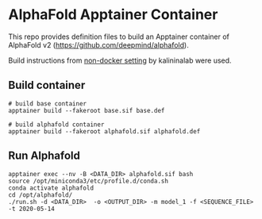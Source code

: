 # AlphaFold Apptainer Container

This repo provides definition files to build an Apptainer container of AlphaFold v2 (https://github.com/deepmind/alphafold).

Build instructions from [non-docker setting](https://github.com/kalininalab/alphafold_non_docker) by kalininalab were used.

## Build container
```
# build base container
apptainer build --fakeroot base.sif base.def

# build alphafold container
apptainer build --fakeroot alphafold.sif alphafold.def
```

## Run Alphafold
```
apptainer exec --nv -B <DATA_DIR> alphafold.sif bash
source /opt/miniconda3/etc/profile.d/conda.sh
conda activate alphafold
cd /opt/alphafold/
./run.sh -d <DATA_DIR>  -o <OUTPUT_DIR> -m model_1 -f <SEQUENCE_FILE> -t 2020-05-14
```

